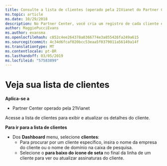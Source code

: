 ```yaml
---
title: Consulte a lista de clientes (operado pela 21Vianet do Partner Center)
ms.topic: article
ms.date: 10/29/2018
description: No Partner Center, você cria um registro de cada cliente e pode revisar ou atualizar essas informações a qualquer momento.
author: MaggiePucciEvans
ms.author: evansma
ms.openlocfilehash: c852c4ee264378a0366774e3a855426fa249a615
ms.sourcegitcommit: 4c34d6fcaf020bcc53eaa5f0379011a56149a14f
ms.translationtype: MT
ms.contentlocale: pt-BR
ms.lasthandoff: 03/05/2019
ms.locfileid: "57583899"
---
```

# <a name="see-your-customer-list"></a>Veja sua lista de clientes

**Aplica-se a**

-   Partner Center operado pela 21Vianet


Acesse a lista de clientes para exibir e atualizar os detalhes do cliente.

**Para ir para a lista de clientes**

-   Dos **Dashboard** menu, selecione **clientes**:
    -   Para procurar por um cliente específico, insira o nome da empresa do cliente ou o nome de domínio na caixa de pesquisa. 
    -   Selecione o **para baixo do ícone de seta** no final da linha de um cliente para ver ou atualizar assinaturas do cliente. 

 

 




